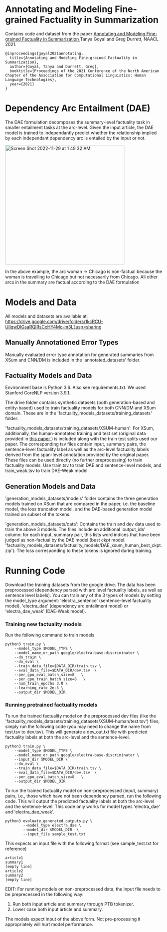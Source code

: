 # Annotating and Modeling Fine-grained Factuality in Summarization

Contains code and dataset from the paper <a href="https://arxiv.org/pdf/2104.04302.pdf"> Annotating and Modeling Fine-grained Factuality in Summarization </a> Tanya Goyal and Greg Durrett, NAACL 2021.  

```
@inproceedings{goyal2021annotating,
  title={Annotating and Modeling Fine-grained Factuality in Summarization},
  author={Goyal, Tanya and Durrett, Greg},
  booktitle={Proceedings of the 2021 Conference of the North American Chapter of the Association for Computational Linguistics: Human Language Technologies},
  year={2021}
}
```

# Dependency Arc Entailment (DAE)

The DAE formulation decomposes the summary-level factuality task in smaller entailment tasks at the arc-level. Given the input article, the DAE model is trained to independantly predict whether the relationship implied by each independant dependency arc is entailed by the input or not. 

<img width="382" alt="Screen Shot 2022-11-29 at 1 49 32 AM" src="https://user-images.githubusercontent.com/22390810/204469849-dd016288-4920-4363-801f-543a15ac8261.png">

In the above example, the arc woman -> Chicago is non-factual because the woman is travelling to Chicago but not necessarily from Chicago. All other arcs in the summary are factual according to the DAE formulation

# Models and Data
All models and datasets are available at: https://drive.google.com/drive/folders/1kcRCU-UlIqwDIGsaRQlRsCcHY4Mc-m3L?usp=sharing

## Manually Annotationed Error Types
Manually evaluated error type annotation for generated summaries from XSum and CNN/DM is included in the 'annotated_datasets' folder.

## Factuality Models and Data

Environment base is Python 3.6. Also see requirements.txt. We used Stanford CoreNLP version 3.9.1.

The drive folder contains synthetic datasets (both generation-based and entity-based) used to train factuality models for both CNN/DM and XSum domain. These are in the 'factuality_models_datasets/training_datasets' folder. 

'factuality_models_datasets/training_datasets/XSUM-human': For XSum, additionally, the human-annotated training and test set (original data provided in <a href="https://arxiv.org/abs/2005.00661">this paper </a>) is included along with the train test splits used our paper. The corresponding tsv files contain input, summary pairs, the sentence-level factuality label as well as the arc-level factuality labels derived from the span-level annotation provided by the original paper. These files can be used directly (no further preprocessing) to train factuality models. Use train.tsv to train DAE and sentence-level models, and train_weak.tsv to train DAE-Weak model.


## Generation Models and Data
'generation_models_datasets/models' folder contains the three generation models trained on XSum that are compared in the paper, i.e. the baseline model, the loss truncation model, and the DAE-based generation model trained on subset of the tokens.

'generation_models_datasets/data': Contains the train and dev data used to train the above 3 models. The files include an additional 'output_ids' column: for each input, summary pair, this lists word indices that have been judged as non-factual by the DAE model (best ckpt model: 'factuality_models_datasets/factuality_models/DAE_xsum_human_best_ckpt.zip'). The loss corresponding to these tokens is ignored during training.


# Running Code
Download the training datasets from the google drive. The data has been preprocessed (dependency parsed with arc level factuality labels, as well as sentence level labels). You can train any of the 3 types of models by setting the model_type argument: 'electra_sentence' (sentence-level factuality model), 'electra_dae' (dependency arc entailment model) or 'electra_dae_weak' (DAE-Weak model).

### Training new factuality models
Run the following command to train models

```
python3 train.py \
    --model_type $MODEL_TYPE \
    --model_name_or_path google/electra-base-discriminator \
    --do_train \
    --do_eval \
    --train_data_file=$DATA_DIR/train.tsv \
    --eval_data_file=$DATA_DIR/dev.tsv  \
    --per_gpu_eval_batch_size=8   \
    --per_gpu_train_batch_size=8   \
    --num_train_epochs 3.0 \
    --learning_rate 2e-5 \
    --output_dir $MODEL_DIR
```

### Running pretrained factuality models
To run the trained factuality model on the preprocessed dev files (like the 'factuality_models_datasets/training_datasets/XSUM-human/test.tsv') files, simply run the following code (you may need to change the name from test.tsv to dev.tsv). This will generate a dev_out.txt file with predicted factuality labels at both the arc-level and the sentence-level. 

```
python3 train.py \
    --model_type $MODEL_TYPE \
    --model_name_or_path google/electra-base-discriminator \
    --input_dir $MODEL_DIR \
    --do_eval \
    --train_data_file=$DATA_DIR/train.tsv \
    --eval_data_file=$DATA_DIR/dev.tsv  \
    --per_gpu_eval_batch_size=8   \
    --output_dir $MODEL_DIR
```


To run the trained factuality model on non-preprocessed (input, summary) pairs, i.e., those which have not been dependency parsed, run the following code. This will output the predicted factuality labels at both the arc-level and the sentence-level. This code only works for model types 'electra_dae' and 'electra_dae_weak'.
```
python3 evaluate_generated_outputs.py \
        --model_type electra_dae \
        --model_dir $MODEL_DIR  \
        --input_file sample_test.txt
```
This expects an input file with the following format (see sample_test.txt for reference)
```
article1
summary1
[empty line]
article2
summary2
[empty line]
```

EDIT:
For running models on non-preprocessed data, the input file needs to be preprecessed in the following way:
1. Run both input article and summary through PTB tokenizer. 
2. Lower case both input article and summary. 

The models expect input of the above form. Not pre-processing it appropriately will hurt model performance. 
